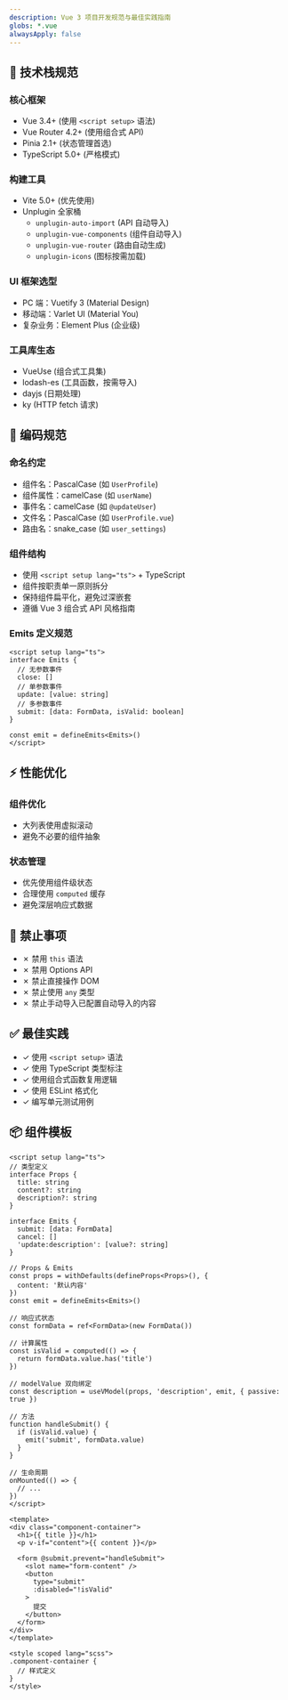 ```yaml
---
description: Vue 3 项目开发规范与最佳实践指南
globs: *.vue
alwaysApply: false
---
```


## 🎯 技术栈规范

### 核心框架
- Vue 3.4+ (使用 `<script setup>` 语法)
- Vue Router 4.2+ (使用组合式 API)
- Pinia 2.1+ (状态管理首选)
- TypeScript 5.0+ (严格模式)

### 构建工具
- Vite 5.0+ (优先使用)
- Unplugin 全家桶
  - `unplugin-auto-import` (API 自动导入)
  - `unplugin-vue-components` (组件自动导入)
  - `unplugin-vue-router` (路由自动生成)
  - `unplugin-icons` (图标按需加载)

### UI 框架选型
- PC 端：Vuetify 3 (Material Design)
- 移动端：Varlet UI (Material You)
- 复杂业务：Element Plus (企业级)

### 工具库生态
- VueUse (组合式工具集)
- lodash-es (工具函数，按需导入)
- dayjs (日期处理)
- ky (HTTP fetch 请求)

## 📝 编码规范

### 命名约定
- 组件名：PascalCase (如 `UserProfile`)
- 组件属性：camelCase (如 `userName`)
- 事件名：camelCase (如 `@updateUser`)
- 文件名：PascalCase  (如 `UserProfile.vue`)
- 路由名：snake_case (如 `user_settings`)

### 组件结构
- 使用 `<script setup lang="ts">` + TypeScript
- 组件按职责单一原则拆分
- 保持组件扁平化，避免过深嵌套
- 遵循 Vue 3 组合式 API 风格指南

### Emits 定义规范
```vue
<script setup lang="ts">
interface Emits {
  // 无参数事件
  close: []
  // 单参数事件
  update: [value: string]
  // 多参数事件
  submit: [data: FormData, isValid: boolean]
}

const emit = defineEmits<Emits>()
</script>
```

## ⚡ 性能优化

### 组件优化
- 大列表使用虚拟滚动
- 避免不必要的组件抽象

### 状态管理
- 优先使用组件级状态
- 合理使用 `computed` 缓存
- 避免深层响应式数据

## 🚫 禁止事项
- ✗ 禁用 `this` 语法
- ✗ 禁用 Options API
- ✗ 禁止直接操作 DOM
- ✗ 禁止使用 `any` 类型
- ✗ 禁止手动导入已配置自动导入的内容

## ✅ 最佳实践
- ✓ 使用 `<script setup>` 语法
- ✓ 使用 TypeScript 类型标注
- ✓ 使用组合式函数复用逻辑
- ✓ 使用 ESLint 格式化
- ✓ 编写单元测试用例

## 📦 组件模板
```vue
<script setup lang="ts">
// 类型定义
interface Props {
  title: string
  content?: string
  description?: string
}

interface Emits {
  submit: [data: FormData]
  cancel: []
  'update:description': [value?: string]
}

// Props & Emits
const props = withDefaults(defineProps<Props>(), {
  content: '默认内容'
})
const emit = defineEmits<Emits>()

// 响应式状态
const formData = ref<FormData>(new FormData())

// 计算属性
const isValid = computed(() => {
  return formData.value.has('title')
})

// modelValue 双向绑定
const description = useVModel(props, 'description', emit, { passive: true })

// 方法
function handleSubmit() {
  if (isValid.value) {
    emit('submit', formData.value)
  }
}

// 生命周期
onMounted(() => {
  // ...
})
</script>

<template>
<div class="component-container">
  <h1>{{ title }}</h1>
  <p v-if="content">{{ content }}</p>
  
  <form @submit.prevent="handleSubmit">
    <slot name="form-content" />
    <button 
      type="submit"
      :disabled="!isValid"
    >
      提交
    </button>
  </form>
</div>
</template>

<style scoped lang="scss">
.component-container {
  // 样式定义
}
</style>
```
